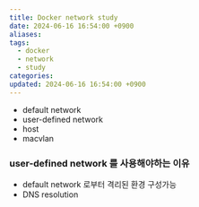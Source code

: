 ```yaml
---
title: Docker network study
date: 2024-06-16 16:54:00 +0900
aliases: 
tags:
  - docker
  - network
  - study
categories: 
updated: 2024-06-16 16:54:00 +0900
---
```


- default network
- user-defined network
- host
- macvlan

### user-defined network 를 사용해야하는 이유

- default network 로부터 격리된 환경 구성가능
- DNS resolution